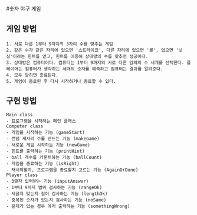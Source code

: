 #숫자 야구 게임

## 게임 방법
    1. 서로 다른 1부터 9까지의 3자리 수를 맞추는 게임
    2. 같은 수가 같은 자리에 있으면 '스트라이크', 다른 자리에 있으면 '볼', 없으면 '낫싱'이라는 힌트를 얻고, 힌트를 이용해 상대방의 수를 맞추면 성공이다.
    3. 상대방은 컴퓨터이다. 컴퓨터는 1부터 9까지의 서로 다른 임의의 수 세개를 선택한다. 플레이어는 컴퓨터가 생각하는 세개의 숫자를 예측하고 컴퓨터는 결과를 알려준다.
    4. 모두 맞히면 종료된다. 
    5. 게임이 종료된 후 다시 시작하거나 종료할 수 있다.

## 구현 방법
    Main class
    - 프로그램을 시작하는 메인 클래스
    Computer class
    - 게임을 시작하는 기능 (gameStart)
    - 랜덤 세자리 수를 만드는 기능 (makeGame)
    - 새로운 게임 시작하는 기능 (newGame)
    - 힌트를 출력하는 기능 (printHint)
    - ball 개수를 카운트하는 기능 (ballCount)
    - 게임을 종료하는 기능 (isRight)
    - 재시작할지, 프로그램을 종료할지 고르는 기능 (AgainOrDone)
    Player class
    - 3글자 입력받는 기능 (inputAnswer)
    - 1부터 9까지 범위 검사하는 기능 (rangeOk)
    - 세글자 맞는지 길이 검사하는 기능 (lengthOk)
    - 중복된 숫자가 있는지 검사하는 기능 (noSame)
    - 문제가 있는 경우 에러 출력하는 기능 (somethingWrong)
    